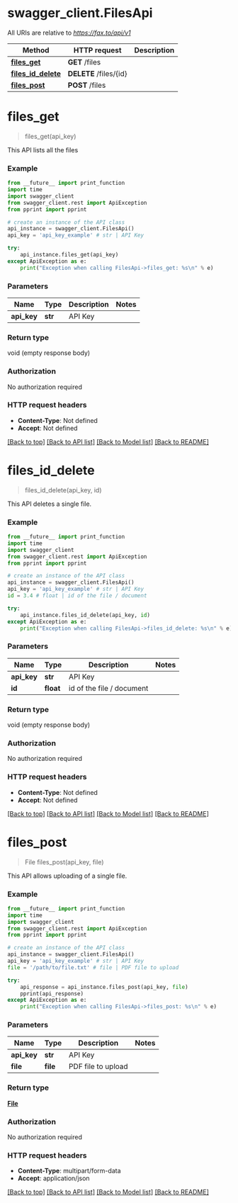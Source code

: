 # swagger_client.FilesApi

All URIs are relative to *https://fax.to/api/v1*

Method | HTTP request | Description
------------- | ------------- | -------------
[**files_get**](FilesApi.md#files_get) | **GET** /files | 
[**files_id_delete**](FilesApi.md#files_id_delete) | **DELETE** /files/{id} | 
[**files_post**](FilesApi.md#files_post) | **POST** /files | 


# **files_get**
> files_get(api_key)



This API lists all the files 

### Example 
```python
from __future__ import print_function
import time
import swagger_client
from swagger_client.rest import ApiException
from pprint import pprint

# create an instance of the API class
api_instance = swagger_client.FilesApi()
api_key = 'api_key_example' # str | API Key

try: 
    api_instance.files_get(api_key)
except ApiException as e:
    print("Exception when calling FilesApi->files_get: %s\n" % e)
```

### Parameters

Name | Type | Description  | Notes
------------- | ------------- | ------------- | -------------
 **api_key** | **str**| API Key | 

### Return type

void (empty response body)

### Authorization

No authorization required

### HTTP request headers

 - **Content-Type**: Not defined
 - **Accept**: Not defined

[[Back to top]](#) [[Back to API list]](../README.md#documentation-for-api-endpoints) [[Back to Model list]](../README.md#documentation-for-models) [[Back to README]](../README.md)

# **files_id_delete**
> files_id_delete(api_key, id)



This API deletes a single file. 

### Example 
```python
from __future__ import print_function
import time
import swagger_client
from swagger_client.rest import ApiException
from pprint import pprint

# create an instance of the API class
api_instance = swagger_client.FilesApi()
api_key = 'api_key_example' # str | API Key
id = 3.4 # float | id of the file / document

try: 
    api_instance.files_id_delete(api_key, id)
except ApiException as e:
    print("Exception when calling FilesApi->files_id_delete: %s\n" % e)
```

### Parameters

Name | Type | Description  | Notes
------------- | ------------- | ------------- | -------------
 **api_key** | **str**| API Key | 
 **id** | **float**| id of the file / document | 

### Return type

void (empty response body)

### Authorization

No authorization required

### HTTP request headers

 - **Content-Type**: Not defined
 - **Accept**: Not defined

[[Back to top]](#) [[Back to API list]](../README.md#documentation-for-api-endpoints) [[Back to Model list]](../README.md#documentation-for-models) [[Back to README]](../README.md)

# **files_post**
> File files_post(api_key, file)



This API allows uploading of a single file. 

### Example 
```python
from __future__ import print_function
import time
import swagger_client
from swagger_client.rest import ApiException
from pprint import pprint

# create an instance of the API class
api_instance = swagger_client.FilesApi()
api_key = 'api_key_example' # str | API Key
file = '/path/to/file.txt' # file | PDF file to upload

try: 
    api_response = api_instance.files_post(api_key, file)
    pprint(api_response)
except ApiException as e:
    print("Exception when calling FilesApi->files_post: %s\n" % e)
```

### Parameters

Name | Type | Description  | Notes
------------- | ------------- | ------------- | -------------
 **api_key** | **str**| API Key | 
 **file** | **file**| PDF file to upload | 

### Return type

[**File**](File.md)

### Authorization

No authorization required

### HTTP request headers

 - **Content-Type**: multipart/form-data
 - **Accept**: application/json

[[Back to top]](#) [[Back to API list]](../README.md#documentation-for-api-endpoints) [[Back to Model list]](../README.md#documentation-for-models) [[Back to README]](../README.md)

